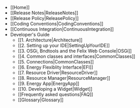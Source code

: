- [[Home]]
- [[Release Notes|ReleaseNotes]]
- [[Release Policy|ReleasePolicy]]
- [[Coding Conventions|CodingConventions]]
- [[Continuous Integration|ContinuousIntegration]]
- Developer's Guide
  - [[1. Architecture|Architecture]]
  - [[2. Setting up your IDE|SettingUpYourIDE]]
  - [[3. OSGi, Bndtools and the Felix Web Console|OSGi]]
  - [[4. Common classes and interfaces|CommonClasses]]
  - [[5. Connections|CommonClasses]]
  - [[6. Energy Flexiblity Interface|EFI]]
  - [[7. Resource Driver|ResourceDriver]]
  - [[8. Resource Manager|ResourceManager]]
  - [[9. Energy App|EnergyApp]]
  - [[10. Developing a Widget|Widget]]
  - [[Frequently asked questions|FAQ]]
  - [[Glossary|Glossary]]